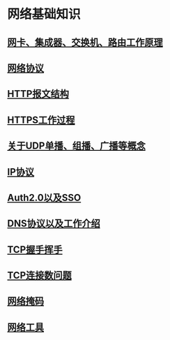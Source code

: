 # 网络基础知识

## [网卡、集成器、交换机、路由工作原理](chapter0.md)

## [网络协议](chapter1.md)

## [HTTP报文结构](chapter2.md)

## [HTTPS工作过程](chapter3.md)

## [关于UDP单播、组播、广播等概念](chapter4.md)

## [IP协议](chapter5.md)

## [Auth2.0以及SSO](chapter6.md)

## [DNS协议以及工作介绍](chapter7.md)

## [TCP握手挥手](chapter8.md)

## [TCP连接数问题](chapter9.md)

## [网络掩码](chapter10.md)

## [网络工具](chapter11.md)
